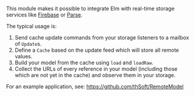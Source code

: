This module makes it possible to integrate Elm with real-time storage services like [Firebase](http://firebase.com) or [Parse](http://parse.com).

The typical usage is:

1. Send cache update commands from your storage listeners to a mailbox of `Update`s.
1. Define a `Cache` based on the update feed which will store all remote values.
1. Build your model from the cache using `load` and `loadRaw`.
1. Collect the URLs of every reference in your model (including those which are not yet in the cache) and observe them in your storage.

For an example application, see: https://github.com/thSoft/RemoteModel
